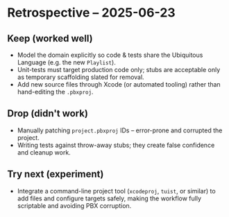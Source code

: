# Retrospective – 2025-06-23

## Keep (worked well)
* Model the domain explicitly so code & tests share the Ubiquitous Language (e.g. the new `Playlist`).
* Unit-tests must target production code only; stubs are acceptable only as temporary scaffolding slated for removal.
* Add new source files through Xcode (or automated tooling) rather than hand-editing the `.pbxproj`.

## Drop (didn't work)
* Manually patching `project.pbxproj` IDs – error-prone and corrupted the project.
* Writing tests against throw-away stubs; they create false confidence and cleanup work.

## Try next (experiment)
* Integrate a command-line project tool (`xcodeproj`, `tuist`, or similar) to add files and configure targets safely, making the workflow fully scriptable and avoiding PBX corruption. 